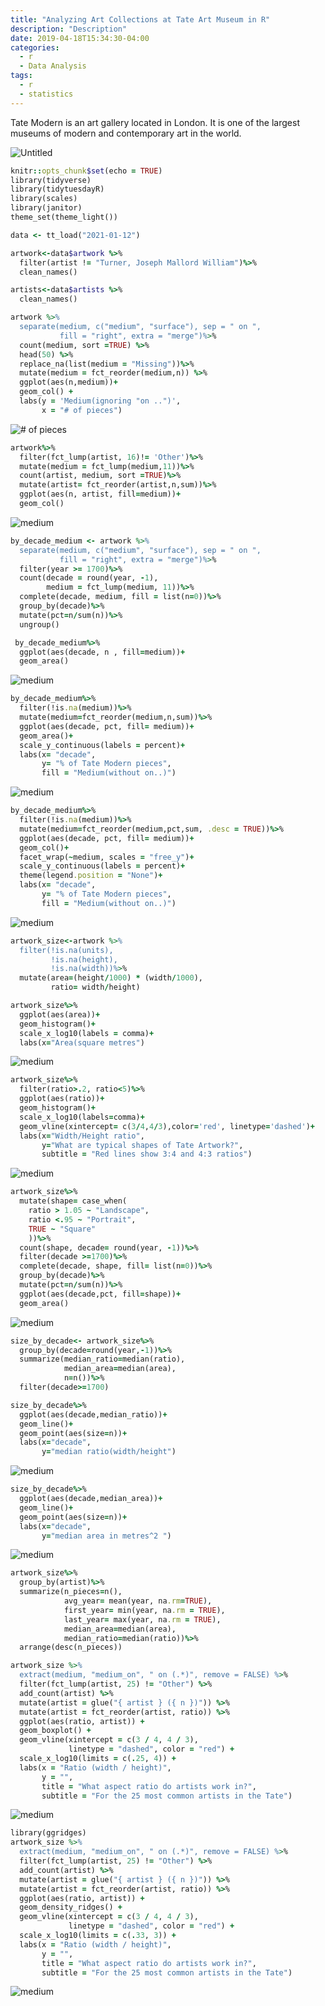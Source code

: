 ```yaml
---
title: "Analyzing Art Collections at Tate Art Museum in R"
description: "Description"
date: 2019-04-18T15:34:30-04:00
categories:
  - r
  - Data Analysis
tags:
  - r
  - statistics
---
```

Tate Modern is an art gallery located in London. It is one of the largest museums of modern and contemporary art in the world.

<img src="{{site.baseurl | prepend: site.url}}images/tate.png" alt="Untitled" />

```ruby
knitr::opts_chunk$set(echo = TRUE)
library(tidyverse)
library(tidytuesdayR)
library(scales)
library(janitor)
theme_set(theme_light())
```

```ruby
data <- tt_load("2021-01-12")
```

```ruby
artwork<-data$artwork %>%
  filter(artist != "Turner, Joseph Mallord William")%>%
  clean_names()

artists<-data$artists %>%
  clean_names()
```

```ruby
artwork %>%
  separate(medium, c("medium", "surface"), sep = " on ",
           fill = "right", extra = "merge")%>%
  count(medium, sort =TRUE) %>%
  head(50) %>%
  replace_na(list(medium = "Missing"))%>%
  mutate(medium = fct_reorder(medium,n)) %>%
  ggplot(aes(n,medium))+
  geom_col() +
  labs(y = 'Medium(ignoring "on ..")',
       x = "# of pieces")
```
<img src="{{site.baseurl | prepend: site.url}}images/tate/unnamed-chunk-4-1.png" alt="# of pieces" />

```ruby
artwork%>%
  filter(fct_lump(artist, 16)!= 'Other')%>%
  mutate(medium = fct_lump(medium,11))%>%
  count(artist, medium, sort =TRUE)%>%
  mutate(artist= fct_reorder(artist,n,sum))%>%
  ggplot(aes(n, artist, fill=medium))+
  geom_col()
```
<img src="{{site.baseurl | prepend: site.url}}images/tate/unnamed-chunk-5-1.png" alt="medium" />

```ruby
by_decade_medium <- artwork %>%
  separate(medium, c("medium", "surface"), sep = " on ",
           fill = "right", extra = "merge")%>%
  filter(year >= 1700)%>%
  count(decade = round(year, -1),
        medium = fct_lump(medium, 11))%>%
  complete(decade, medium, fill = list(n=0))%>%
  group_by(decade)%>%
  mutate(pct=n/sum(n))%>%
  ungroup()
```

```ruby
 by_decade_medium%>%
  ggplot(aes(decade, n , fill=medium))+
  geom_area()
```
<img src="{{site.baseurl | prepend: site.url}}images/tate/unnamed-chunk-7-1.png" alt="medium" />

```ruby
by_decade_medium%>%
  filter(!is.na(medium))%>%
  mutate(medium=fct_reorder(medium,n,sum))%>%
  ggplot(aes(decade, pct, fill= medium))+
  geom_area()+
  scale_y_continuous(labels = percent)+
  labs(x= "decade",
       y= "% of Tate Modern pieces",
       fill = "Medium(without on..)")
```
<img src="{{site.baseurl | prepend: site.url}}images/tate/unnamed-chunk-8-1.png" alt="medium" />

```ruby
by_decade_medium%>%
  filter(!is.na(medium))%>%
  mutate(medium=fct_reorder(medium,pct,sum, .desc = TRUE))%>%
  ggplot(aes(decade, pct, fill= medium))+
  geom_col()+
  facet_wrap(~medium, scales = "free_y")+
  scale_y_continuous(labels = percent)+
  theme(legend.position = "None")+
  labs(x= "decade",
       y= "% of Tate Modern pieces",
       fill = "Medium(without on..)")
```
<img src="{{site.baseurl | prepend: site.url}}images/tate/unnamed-chunk-9-1.png" alt="medium" />

```ruby
artwork_size<-artwork %>%
  filter(!is.na(units),
         !is.na(height),
         !is.na(width))%>%
  mutate(area=(height/1000) * (width/1000),
         ratio= width/height)

artwork_size%>%
  ggplot(aes(area))+
  geom_histogram()+
  scale_x_log10(labels = comma)+
  labs(x="Area(square metres")
```
<img src="{{site.baseurl | prepend: site.url}}images/tate/unnamed-chunk-10-1.png" alt="medium" />

```ruby
artwork_size%>%
  filter(ratio>.2, ratio<5)%>%
  ggplot(aes(ratio))+
  geom_histogram()+
  scale_x_log10(labels=comma)+
  geom_vline(xintercept= c(3/4,4/3),color='red', linetype='dashed')+
  labs(x="Width/Height ratio",
       y="What are typical shapes of Tate Artwork?",
       subtitle = "Red lines show 3:4 and 4:3 ratios")
```
<img src="{{site.baseurl | prepend: site.url}}images/tate/unnamed-chunk-11-1.png" alt="medium" />

```ruby
artwork_size%>%
  mutate(shape= case_when(
    ratio > 1.05 ~ "Landscape",
    ratio <.95 ~ "Portrait",
    TRUE ~ "Square"
    ))%>%
  count(shape, decade= round(year, -1))%>%
  filter(decade >=1700)%>%
  complete(decade, shape, fill= list(n=0))%>%
  group_by(decade)%>%
  mutate(pct=n/sum(n))%>%
  ggplot(aes(decade,pct, fill=shape))+
  geom_area()
```
<img src="{{site.baseurl | prepend: site.url}}images/tate/unnamed-chunk-12-1.png" alt="medium" />

```ruby
size_by_decade<- artwork_size%>%
  group_by(decade=round(year,-1))%>%
  summarize(median_ratio=median(ratio),
            median_area=median(area),
            n=n())%>%
  filter(decade>=1700)

size_by_decade%>%
  ggplot(aes(decade,median_ratio))+
  geom_line()+
  geom_point(aes(size=n))+
  labs(x="decade",
       y="median ratio(width/height")
```
<img src="{{site.baseurl | prepend: site.url}}images/tate/unnamed-chunk-13-1.png" alt="medium" />

```ruby
size_by_decade%>%
  ggplot(aes(decade,median_area))+
  geom_line()+
  geom_point(aes(size=n))+
  labs(x="decade",
       y="median area in metres^2 ")
```
<img src="{{site.baseurl | prepend: site.url}}images/tate/unnamed-chunk-14-1.png" alt="medium" />

```ruby
artwork_size%>%
  group_by(artist)%>%
  summarize(n_pieces=n(),
            avg_year= mean(year, na.rm=TRUE),
            first_year= min(year, na.rm = TRUE),
            last_year= max(year, na.rm = TRUE),
            median_area=median(area),
            median_ratio=median(ratio))%>%
  arrange(desc(n_pieces))

artwork_size %>%
  extract(medium, "medium_on", " on (.*)", remove = FALSE) %>%
  filter(fct_lump(artist, 25) != "Other") %>%
  add_count(artist) %>%
  mutate(artist = glue("{ artist } ({ n })")) %>%
  mutate(artist = fct_reorder(artist, ratio)) %>%
  ggplot(aes(ratio, artist)) +
  geom_boxplot() +
  geom_vline(xintercept = c(3 / 4, 4 / 3),
             linetype = "dashed", color = "red") +
  scale_x_log10(limits = c(.25, 4)) +
  labs(x = "Ratio (width / height)",
       y = "",
       title = "What aspect ratio do artists work in?",
       subtitle = "For the 25 most common artists in the Tate")
```
<img src="{{site.baseurl | prepend: site.url}}images/tate/unnamed-chunk-15-1.png" alt="medium" />

```ruby
library(ggridges)
artwork_size %>%
  extract(medium, "medium_on", " on (.*)", remove = FALSE) %>%
  filter(fct_lump(artist, 25) != "Other") %>%
  add_count(artist) %>%
  mutate(artist = glue("{ artist } ({ n })")) %>%
  mutate(artist = fct_reorder(artist, ratio)) %>%
  ggplot(aes(ratio, artist)) +
  geom_density_ridges() +
  geom_vline(xintercept = c(3 / 4, 4 / 3),
             linetype = "dashed", color = "red") +
  scale_x_log10(limits = c(.33, 3)) +
  labs(x = "Ratio (width / height)",
       y = "",
       title = "What aspect ratio do artists work in?",
       subtitle = "For the 25 most common artists in the Tate")
```
<img src="{{site.baseurl | prepend: site.url}}images/tate/unnamed-chunk-16-1.png" alt="medium" />

